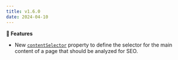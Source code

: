 ```yaml
---
title: v1.6.0
date: 2024-04-10
---
```


**🚀 Features**

- New [`contentSelector`](/docs/get-started/configuration#contentselector) property to define the selector for the main content of a page that should be analyzed for SEO.
